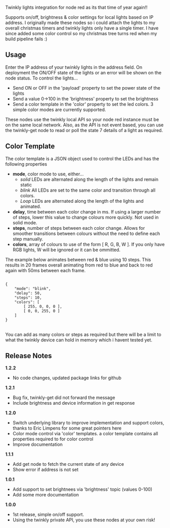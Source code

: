 Twinkly lights integration for node red as its that time of year again!! 

Supports on/off, brightness & color settings for local lights based on IP address.  I originally made these nodes so i could attach the lights to my overall christmas timers and twinkly lights only have a single timer.  I have since added some color control so my christmas tree turns red when my build pipeline fails :)

<h2>Usage</h2>

Enter the IP address of your twinkly lights in the address field.  On deployment the ON/OFF state of the lights or an error will be shown on the node status.  To control the lights...

- Send ON or OFF in the 'payload' property to set the power state of the lights
- Send a value 0->100 in the 'brightness' property to set the  brightness
- Send a color template in the 'color' property to set the led colors.  3 simple color modes are currently supported.

These nodes  use the twinkly local API so your node red instance must be on the same local network.  Also, as the API is not event based, you can use the twinkly-get node to read or poll the state 7 details of a light as required.

<h2>Color Template</h2>

The color template is a JSON object used to control the LEDs and has the following properties

- <b>mode</b>, color mode to use, either...
  - <i>solid</i> LEDs are alternated along the length of the lights and remain static
  - <i>blink</i> All LEDs are set to the same color and transition through all colors.
  - <i>Loop</i> LEDs are alternated along the length of the lights and animated.
- <b>delay</b>, time between each color change in ms.  If using a larger number of steps, lower this value to change colours more quickly.  Not used in solid mode.
- <b>steps</b>, number of steps between each color change.  Allows for smoother transitions between colours without the need to define each step manually.
- <b>colors</b>, array of colours to use of the form [ R, G, B, W ].  If you only have RGB lights, W will be ignored or it can be ommitted.

The example below animates between red & blue using 10 steps. This results in 20 frames overall animating from red to blue and back to red again with 50ms between each frame.
<pre>
<code>
{
    "mode": "blink",
    "delay": 50,
    "steps": 10,
    "colors": [
        [ 255, 0, 0, 0 ],
        [ 0, 0, 255, 0 ]
    ]
}
</code>
</pre>

You can add as many colors or steps as required but there will be a limit to what the twinkly device can hold in memory which i havent tested yet.

<h2>Release Notes</h1>

<b>1.2.2</b>

- No code changes, updated package links for github

<b>1.2.1</b>

- Bug fix, twinkly-get did not forward the message
- Include brightness and device information in get response

<b>1.2.0</b>

- Switch underlying library to improve implementation and support colors, thanks to Eric Limpens for some great pointers here
- Color mode control via 'color' templates.  a color template contains all properties required to for color control
- Improve documentation

<b>1.1.1</b>

- Add get node to fetch the current state of any device
- Show error if address is not set

<b>1.0.1</b>

- Add support to set brightnees via 'brightness' topic (values 0-100)
- Add some more documentation

<b>1.0.0</b>

- 1st release, simple on/off support.
- Using the twinkly private API, you use these nodes at your own risk!